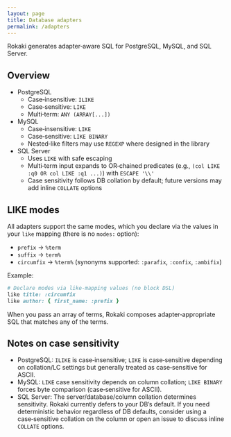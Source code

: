 ```yaml
---
layout: page
title: Database adapters
permalink: /adapters
---
```


Rokaki generates adapter‑aware SQL for PostgreSQL, MySQL, and SQL Server.

## Overview

- PostgreSQL
  - Case‑insensitive: `ILIKE`
  - Case‑sensitive: `LIKE`
  - Multi‑term: `ANY (ARRAY[...])`
- MySQL
  - Case‑insensitive: `LIKE`
  - Case‑sensitive: `LIKE BINARY`
  - Nested‑like filters may use `REGEXP` where designed in the library
- SQL Server
  - Uses `LIKE` with safe escaping
  - Multi‑term input expands to OR‑chained predicates (e.g., `(col LIKE :q0 OR col LIKE :q1 ...)`) with `ESCAPE '\\'`
  - Case sensitivity follows DB collation by default; future versions may add inline `COLLATE` options

## LIKE modes

All adapters support the same modes, which you declare via the values in your `like` mapping (there is no `modes:` option):

- `prefix` → `%term`
- `suffix` → `term%`
- `circumfix` → `%term%` (synonyms supported: `:parafix`, `:confix`, `:ambifix`)

Example:

```ruby
# Declare modes via like-mapping values (no block DSL)
like title: :circumfix
like author: { first_name: :prefix }
```

When you pass an array of terms, Rokaki composes adapter‑appropriate SQL that matches any of the terms.

## Notes on case sensitivity

- PostgreSQL: `ILIKE` is case‑insensitive; `LIKE` is case‑sensitive depending on collation/LC settings but generally treated as case‑sensitive for ASCII.
- MySQL: `LIKE` case sensitivity depends on column collation; `LIKE BINARY` forces byte comparison (case‑sensitive for ASCII).
- SQL Server: The server/database/column collation determines sensitivity. Rokaki currently defers to your DB’s default. If you need deterministic behavior regardless of DB defaults, consider using a case‑sensitive collation on the column or open an issue to discuss inline `COLLATE` options.
